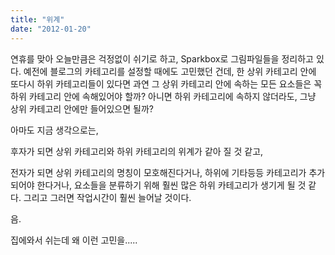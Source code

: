 ```yaml
---
title: "위계"
date: "2012-01-20"
---
```


연휴를 맞아 오늘만큼은 걱정없이 쉬기로 하고, Sparkbox로 그림파일들을 정리하고 있다. 예전에 블로그의 카테고리를 설정할 때에도 고민했던 건데, 한 상위 카테고리 안에 또다시 하위 카테고리들이 있다면 과연 그 상위 카테고리 안에 속하는 모든 요소들은 꼭 하위 카테고리 안에 속해있어야 할까? 아니면 하위 카테고리에 속하지 않더라도, 그냥 상위 카테고리 안에만 들어있으면 될까?

아마도 지금 생각으로는, 

후자가 되면 상위 카테고리와 하위 카테고리의 위계가 같아 질 것 같고,

전자가 되면 상위 카테고리의 명칭이 모호해진다거나, 하위에 기타등등 카테고리가 추가되어야 한다거나, 요소들을 분류하기 위해 훨씬 많은 하위 카테고리가 생기게 될 것 같다. 그리고 그러면 작업시간이 훨씬 늘어날 것이다.

음.

집에와서 쉬는데 왜 이런 고민을.....
